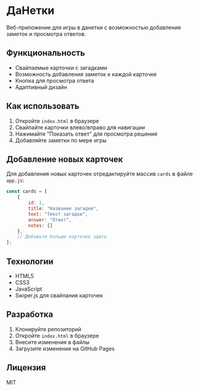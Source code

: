 # ДаНетки

Веб-приложение для игры в данетки с возможностью добавления заметок и просмотра ответов.

## Функциональность

- Свайпаемые карточки с загадками
- Возможность добавления заметок к каждой карточке
- Кнопка для просмотра ответа
- Адаптивный дизайн

## Как использовать

1. Откройте `index.html` в браузере
2. Свайпайте карточки влево/вправо для навигации
3. Нажимайте "Показать ответ" для просмотра решения
4. Добавляйте заметки по мере игры

## Добавление новых карточек

Для добавления новых карточек отредактируйте массив `cards` в файле `app.js`:

```javascript
const cards = [
    {
        id: 1,
        title: "Название загадки",
        text: "Текст загадки",
        answer: "Ответ",
        notes: []
    },
    // Добавьте больше карточек здесь
];
```

## Технологии

- HTML5
- CSS3
- JavaScript
- Swiper.js для свайпания карточек

## Разработка

1. Клонируйте репозиторий
2. Откройте `index.html` в браузере
3. Внесите изменения в файлы
4. Загрузите изменения на GitHub Pages

## Лицензия

MIT 
